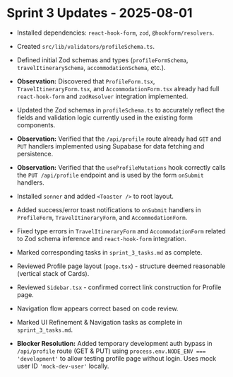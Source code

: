 # Sprint 3 Updates - 2025-08-01

*   Installed dependencies: `react-hook-form`, `zod`, `@hookform/resolvers`.
*   Created `src/lib/validators/profileSchema.ts`.
*   Defined initial Zod schemas and types (`profileFormSchema`, `travelItinerarySchema`, `accommodationSchema`, etc.).
*   **Observation:** Discovered that `ProfileForm.tsx`, `TravelItineraryForm.tsx`, and `AccommodationForm.tsx` already had full `react-hook-form` and `zodResolver` integration implemented.
*   Updated the Zod schemas in `profileSchema.ts` to accurately reflect the fields and validation logic currently used in the existing form components.
*   **Observation:** Verified that the `/api/profile` route already had `GET` and `PUT` handlers implemented using Supabase for data fetching and persistence.
*   **Observation:** Verified that the `useProfileMutations` hook correctly calls the `PUT /api/profile` endpoint and is used by the form `onSubmit` handlers.
*   Installed `sonner` and added `<Toaster />` to root layout.
*   Added success/error toast notifications to `onSubmit` handlers in `ProfileForm`, `TravelItineraryForm`, and `AccommodationForm`.
*   Fixed type errors in `TravelItineraryForm` and `AccommodationForm` related to Zod schema inference and `react-hook-form` integration.
*   Marked corresponding tasks in `sprint_3_tasks.md` as complete.

*   Reviewed Profile page layout (`page.tsx`) - structure deemed reasonable (vertical stack of Cards).
*   Reviewed `Sidebar.tsx` - confirmed correct link construction for Profile page.
*   Navigation flow appears correct based on code review.
*   Marked UI Refinement & Navigation tasks as complete in `sprint_3_tasks.md`.

*   **Blocker Resolution:** Added temporary development auth bypass in `/api/profile` route (GET & PUT) using `process.env.NODE_ENV === 'development'` to allow testing profile page without login. Uses mock user ID `'mock-dev-user'` locally.
